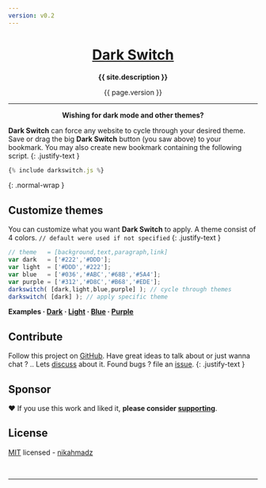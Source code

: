 ```yaml
---
version: v0.2
---
```

<div class="hero-1">
<h1 align="center" class="-title">
<a class="darkswitch" href="{% include darkswitch.js %}">Dark Switch</a>
</h1>
<p align="center" class="-desc"><b>{{ site.description }}</b></p>
<div class="-verpos"><div class="-ver" align="center">{{ page.version }}</div></div>
</div>
<script src="{{ site.github.url }}/assets/js/darkswitch.js?v={{ site.github.build_revision }}"></script>

***

<p align="center"><b>Wishing for dark mode and other themes?</b></p>

**Dark Switch** can force any website to cycle through your desired theme.
Save or drag the big **Dark Switch** button (you saw above) to your bookmark.
You may also create new bookmark containing the following script.
{: .justify-text }

```js
{% include darkswitch.js %}
```
{: .normal-wrap }

## Customize themes

You can customize what you want **Dark Switch** to apply.
A theme consist of 4 colors. `// default were used if not specified`
{: .justify-text }

```js
// theme   = [background,text,paragraph,link]
var dark   = ['#222','#DDD'];
var light  = ['#DDD','#222'];
var blue   = ['#036','#ABC','#68B','#5A4'];
var purple = ['#312','#D8C','#B68','#EDE'];
darkswitch( [dark,light,blue,purple] ); // cycle through themes
darkswitch( [dark] ); // apply specific theme

```
<script>
var dark   = ['#222','#DDD'];
var light  = ['#DDD','#222'];
var blue   = ['#036','#ABC','#68B','#5A4'];
var purple = ['#312','#D8C','#B68','#EDE'];
</script>
<p><b>Examples
&middot; <a href="#" onclick="event.preventDefault();darkswitch([dark])">Dark</a>
&middot; <a href="#" onclick="event.preventDefault();darkswitch([light])">Light</a>
&middot; <a href="#" onclick="event.preventDefault();darkswitch([blue])">Blue</a>
&middot; <a href="#" onclick="event.preventDefault();darkswitch([purple])">Purple</a>
</b></p>

## Contribute

Follow this project on [GitHub][github].
Have great ideas to talk about or just wanna chat ? .. Lets [discuss][] about it.
Found bugs ? file an [issue][].
{: .justify-text }

[github]: https://github.com/nikahmadz/dark-switch/ "Follow this project"
[discuss]: https://github.com/nikahmadz/dark-switch/discussions "Go to Discussions"
[issue]: https://github.com/nikahmadz/dark-switch/issues "Go to Issues"

## Sponsor

❤️ If you use this work and liked it, **please consider [supporting][pay]**.

[pay]: https://nikahmadz.github.io/#!pay "See payment options"

## License

[MIT][] licensed - [nikahmadz][]

[MIT]: https://github.com/nikahmadz/dark-switch/blob/main/LICENSE "View license"
[nikahmadz]: https://nikahmadz.github.io "Visit my website"

&nbsp;

***
